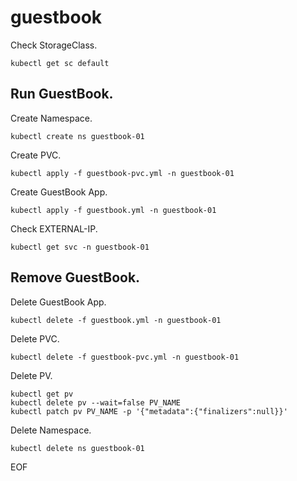# guestbook

Check StorageClass.
```
kubectl get sc default
```

## Run GuestBook.

Create Namespace.
```
kubectl create ns guestbook-01
```

Create PVC.
```
kubectl apply -f guestbook-pvc.yml -n guestbook-01
```

Create GuestBook App.
```
kubectl apply -f guestbook.yml -n guestbook-01
```

Check EXTERNAL-IP.
```
kubectl get svc -n guestbook-01
```

## Remove GuestBook.

Delete GuestBook App.
```
kubectl delete -f guestbook.yml -n guestbook-01
```

Delete PVC.
```
kubectl delete -f guestbook-pvc.yml -n guestbook-01
```

Delete PV.
```
kubectl get pv
kubectl delete pv --wait=false PV_NAME
kubectl patch pv PV_NAME -p '{"metadata":{"finalizers":null}}'
```

Delete Namespace.
```
kubectl delete ns guestbook-01
```

EOF
